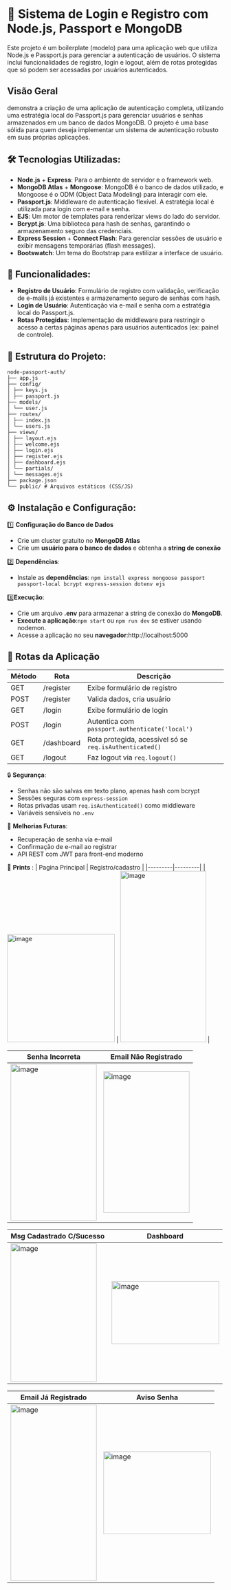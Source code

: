 # 🚀 Sistema de Login e Registro com Node.js, Passport e MongoDB 

Este projeto é um boilerplate (modelo) para uma aplicação web que utiliza Node.js e Passport.js para gerenciar a autenticação de usuários. O sistema inclui funcionalidades de registro, login e logout, além de rotas protegidas que só podem ser acessadas por usuários autenticados.

## Visão Geral 

demonstra a criação de uma aplicação de autenticação completa, utilizando uma estratégia local do Passport.js para gerenciar usuários e senhas armazenados em um banco de dados MongoDB. O projeto é uma base sólida para quem deseja implementar um sistema de autenticação robusto em suas próprias aplicações.

## 🛠 Tecnologias Utilizadas:
- **Node.js** + **Express**: Para o ambiente de servidor e o framework web.
- **MongoDB Atlas** + **Mongoose**: MongoDB é o banco de dados utilizado, e Mongoose é o ODM (Object Data Modeling) para interagir com ele.
- **Passport.js**: Middleware de autenticação flexível. A estratégia local é utilizada para login com e-mail e senha.
- **EJS**: Um motor de templates para renderizar views do lado do servidor.
- **Bcrypt.js**: Uma biblioteca para hash de senhas, garantindo o armazenamento seguro das credenciais.
- **Express Session** + **Connect Flash**: Para gerenciar sessões de usuário e exibir mensagens temporárias (flash messages).
- **Bootswatch**: Um tema do Bootstrap para estilizar a interface de usuário.

## 📌 Funcionalidades:  
- **Registro de Usuário**: Formulário de registro com validação, verificação de e-mails já existentes e armazenamento seguro de senhas com hash.
- **Login de Usuário**: Autenticação via e-mail e senha com a estratégia local do Passport.js.
- **Rotas Protegidas**: Implementação de middleware para restringir o acesso a certas páginas apenas para usuários autenticados (ex: painel de controle).

## 📂 Estrutura do Projeto:
```
node-passport-auth/
├── app.js
├── config/
│ ├── keys.js
│ ├── passport.js
├── models/
│ └── user.js
├── routes/
│ ├── index.js
│ └── users.js
├── views/
│ ├── layout.ejs
│ ├── welcome.ejs
│ ├── login.ejs
│ ├── register.ejs
│ ├── dashboard.ejs
│ └── partials/
│ └── messages.ejs
├── package.json
└── public/ # Arquivos estáticos (CSS/JS)
```

## ⚙️ Instalação e Configuração:

1️⃣ **Configuração do Banco de Dados**  
- Crie um cluster gratuito no **MongoDB Atlas**  
- Crie um **usuário para o banco de dados** e obtenha a **string de conexão**

2️⃣ **Dependências**:
 - Instale as **dependências**: ``` npm install express mongoose passport passport-local bcrypt express-session dotenv ejs ```


3️⃣**Execução**:
- Crie um arquivo **.env** para armazenar a string de conexão do **MongoDB**.
- **Execute a aplicação**:``` npm start ``` ou ``` npm run dev ```  se estiver usando nodemon.
- Acesse a aplicação no seu **navegador**:http://localhost:5000

## 🔑 Rotas da Aplicação

| Método | Rota       | Descrição                                               |
|--------|-----------|----------------------------------------------------------|
| GET    | /register  | Exibe formulário de registro                            |
| POST   | /register  | Valida dados, cria usuário                              |
| GET    | /login     | Exibe formulário de login                               |
| POST   | /login     | Autentica com `passport.authenticate('local')`          |
| GET    | /dashboard | Rota protegida, acessível só se `req.isAuthenticated()` |
| GET    | /logout    | Faz logout via `req.logout()`                           |



🔒 **Segurança**:
- Senhas não são salvas em texto plano, apenas hash com bcrypt
- Sessões seguras com `express-session`
- Rotas privadas usam `req.isAuthenticated()` como middleware
- Variáveis sensíveis no `.env`


🚀 **Melhorias Futuras**:
- Recuperação de senha via e-mail
- Confirmação de e-mail ao registrar
- API REST com JWT para front-end moderno

📸 **Prints** :
| Pagina Principal | Registro/cadastro |
|---------|---------|
| <img width="250" height="251" alt="image" src="https://github.com/user-attachments/assets/61652d89-ec14-4fe5-932e-d085d7441d66" /> |  <img width="200" height="398" alt="image" src="https://github.com/user-attachments/assets/00696284-742d-4380-9910-1a7b6238907f" /> |

| Senha Incorreta | Email Não Registrado|
|---------|---------|
| <img width="200" height="364" alt="image" src="https://github.com/user-attachments/assets/6b417991-b9df-425d-9006-50f3a7af7eff" /> | <img width="200" height="329" alt="image" src="https://github.com/user-attachments/assets/a5fbf285-d45e-42f4-bced-d2d0afc1a21a" /> |

| Msg Cadastrado C/Sucesso | Dashboard |
|---------|---------|
| <img width="200" height="322" alt="image" src="https://github.com/user-attachments/assets/98a1ac08-8dd6-4e24-9fd7-124166563527" /> | <img width="250" height="146" alt="image" src="https://github.com/user-attachments/assets/cfac6aff-ba73-4f87-a152-2bf2d21abe6f" /> |

| Email Já Registrado | Aviso Senha |
|---------|---------|
| <img width="200" height="410" alt="image" src="https://github.com/user-attachments/assets/b91ac281-0657-42f0-8aff-e27f0482967a" /> | <img width="250" height="192" alt="image" src="https://github.com/user-attachments/assets/67c4e6e5-c174-483d-88ad-8410f82a5458" />|



  


